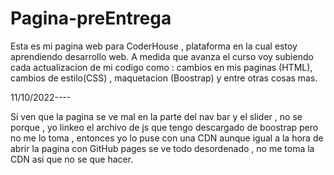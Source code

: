 # Pagina-preEntrega
Esta es mi pagina web para CoderHouse , plataforma en la cual estoy aprendiendo desarrollo web.
A medida que avanza el curso voy subiendo cada actualizacion de mi codigo como : cambios en mis paginas
(HTML), cambios de estilo(CSS) , maquetacion (Boostrap) y entre otras cosas mas.
 
11/10/2022----

Si ven que la pagina se ve mal en la parte del nav bar y el slider , no se porque , yo linkeo el archivo de js
que tengo descargado de boostrap pero no me lo toma , entonces yo lo puse con una CDN aunque igual a la hora de abrir
la pagina con GitHub pages se ve todo desordenado , no me toma la CDN asi que no se que hacer.
